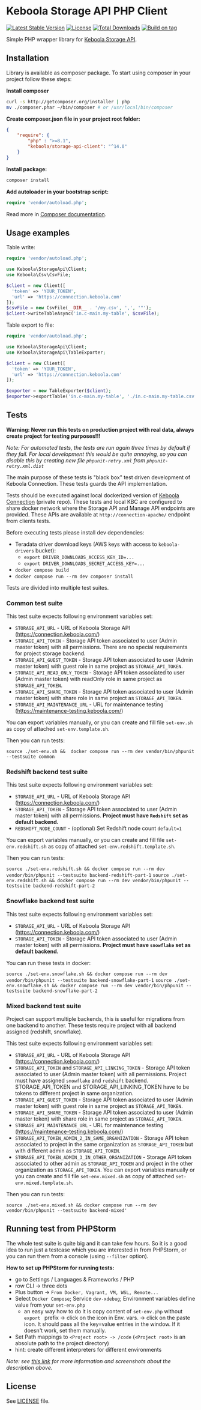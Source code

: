 # Keboola Storage API PHP Client

[![Latest Stable Version](https://poser.pugx.org/keboola/storage-api-client/v/stable.svg)](https://packagist.org/packages/keboola/storage-api-client)
[![License](https://poser.pugx.org/keboola/storage-api-client/license.svg)](https://packagist.org/packages/keboola/storage-api-client)
[![Total Downloads](https://poser.pugx.org/keboola/storage-api-client/downloads.svg)](https://packagist.org/packages/keboola/storage-api-client)
[![Build on tag](https://github.com/keboola/storage-api-php-client/actions/workflows/tag.yml/badge.svg)](https://github.com/keboola/storage-api-php-client/actions/workflows/tag.yml)

Simple PHP wrapper library for [Keboola Storage API](http://docs.keboola.apiary.io/).

## Installation

Library is available as composer package.
To start using composer in your project follow these steps:

**Install composer**
  
```bash
curl -s http://getcomposer.org/installer | php
mv ./composer.phar ~/bin/composer # or /usr/local/bin/composer
```

**Create composer.json file in your project root folder:**
```json
{
    "require": {
        "php" : ">=8.1",
        "keboola/storage-api-client": "^14.0"
    }
}
```

**Install package:**

```bash
composer install
```

**Add autoloader in your bootstrap script:**

```php
require 'vendor/autoload.php';
```

Read more in [Composer documentation](http://getcomposer.org/doc/01-basic-usage.md).

## Usage examples

Table write:

```php
require 'vendor/autoload.php';

use Keboola\StorageApi\Client;
use Keboola\Csv\CsvFile;

$client = new Client([
  'token' => 'YOUR_TOKEN',
  'url' => 'https://connection.keboola.com'
]);
$csvFile = new CsvFile(__DIR__ . '/my.csv', ',', '"');
$client->writeTableAsync('in.c-main.my-table', $csvFile);
```

Table export to file:

```php
require 'vendor/autoload.php';

use Keboola\StorageApi\Client;
use Keboola\StorageApi\TableExporter;

$client = new Client([
  'token' => 'YOUR_TOKEN',
  'url' => 'https://connection.keboola.com'
]);

$exporter = new TableExporter($client);
$exporter->exportTable('in.c-main.my-table', './in.c-main.my-table.csv', []);

```

## Tests

**Warning: Never run this tests on production project with real data, always create project for testing purposes!!!**

*Note: For automated tests, the tests are run again three times by default if they fail. For local development this would be quite annoying,
so you can disable this by creating new file `phpunit-retry.xml` from `phpunit-retry.xml.dist`*

The main purpose of these tests is "black box" test driven development of Keboola Connection. These tests guards the API implementation.

Tests should be executed against local dockerized version of [Keboola Connection](https://github.com/keboola/connection/) (private repo).
These tests and local KBC are configured to share docker network where the Storage API and Manage API endpoints are provided. 
These APIs are available at `http://connection-apache/` endpoint from clients tests.


Before executing tests please install dev dependencies:
- Teradata driver download keys (AWS keys with access to `keboola-drivers` bucket):
  - `export DRIVER_DOWNLOADS_ACCESS_KEY_ID=...`
  - `export DRIVER_DOWNLOADS_SECRET_ACCESS_KEY=...`
- `docker compose build`
- `docker compose run --rm dev composer install`

Tests are divided into multiple test suites.

### Common test suite
This test suite expects following environment variables set:
 - `STORAGE_API_URL` - URL of Keboola Storage API (https://connection.keboola.com/)
 - `STORAGE_API_TOKEN` - Storage API token associated to user (Admin master token) with all permissions. There are no special requirements for project storage backend.
 - `STORAGE_API_GUEST_TOKEN` - Storage API token associated to user (Admin master token) with guest role in same project as `STORAGE_API_TOKEN`.
 - `STORAGE_API_READ_ONLY_TOKEN` - Storage API token associated to user (Admin master token) with readOnly role in same project as `STORAGE_API_TOKEN`.
 - `STORAGE_API_SHARE_TOKEN` - Storage API token associated to user (Admin master token) with share role in same project as `STORAGE_API_TOKEN`.
 - `STORAGE_API_MAINTENANCE_URL` - URL for maintenance testing (https://maintenance-testing.keboola.com/)


You can export variables manually, or you can create and fill file `set-env.sh` as copy of attached `set-env.template.sh`.

Then you can run tests:

`source ./set-env.sh &&  docker compose run --rm dev vendor/bin/phpunit --testsuite common`

 
### Redshift backend test suite

This test suite expects following environment variables set:
- `STORAGE_API_URL` - URL of Keboola Storage API (https://connection.keboola.com/)
- `STORAGE_API_TOKEN` - Storage API token associated to user (Admin master token) with all permissions. **Project must have `Redshift` set as default backend.**
- `REDSHIFT_NODE_COUNT` - (optional) Set Redshift node count `default=1`

You can export variables manually, or you can create and fill file `set-env.redshift.sh`
as copy of attached `set-env.redshift.template.sh`.

Then you can run tests:

`source ./set-env.redshift.sh && docker compose run --rm dev vendor/bin/phpunit --testsuite backend-redshift-part-1`
`source ./set-env.redshift.sh && docker compose run --rm dev vendor/bin/phpunit --testsuite backend-redshift-part-2`

### Snowflake backend test suite
This test suite expects following environment variables set:
- `STORAGE_API_URL` - URL of Keboola Storage API (https://connection.keboola.com/)
- `STORAGE_API_TOKEN` - Storage API token associated to user (Admin master token) with all permissions. **Project must have `snowflake` set as default backend.**


You can run these tests in docker:

`source ./set-env.snowflake.sh && docker compose run --rm dev vendor/bin/phpunit --testsuite backend-snowflake-part-1`
`source ./set-env.snowflake.sh && docker compose run --rm dev vendor/bin/phpunit --testsuite backend-snowflake-part-2`

### Mixed backend test suite
Project can support multiple backends, this is useful for migrations from one backend to another.
These tests require project with all backend assigned (redshift, snowflake).

This test suite expects following environment variables set:
 - `STORAGE_API_URL` - URL of Keboola Storage API (https://connection.keboola.com/)
 - `STORAGE_API_TOKEN` and `STORAGE_API_LINKING_TOKEN` - Storage API token associated to user (Admin master token) with all permissions. Project must have assigned `snowflake` and `redshift` backend. STORAGE_API_TOKEN and STORAGE_API_LINKING_TOKEN have to be tokens to different project in same organization.
 - `STORAGE_API_GUEST_TOKEN` - Storage API token associated to user (Admin master token) with guest role in same project as `STORAGE_API_TOKEN`.
 - `STORAGE_API_SHARE_TOKEN` - Storage API token associated to user (Admin master token) with share role in same project as `STORAGE_API_TOKEN`.
 - `STORAGE_API_MAINTENANCE_URL` - URL for maintenance testing (https://maintenance-testing.keboola.com/)
 - `STORAGE_API_TOKEN_ADMIN_2_IN_SAME_ORGANIZATION` - Storage API token associated to project in the same organization as `STORAGE_API_TOKEN` but with different admin as `STORAGE_API_TOKEN`.
 - `STORAGE_API_TOKEN_ADMIN_3_IN_OTHER_ORGANIZATION` - Storage API token associated to other admin as `STORAGE_API_TOKEN` and project in the other organization as `STORAGE_API_TOKEN`.
You can export variables manually or you can create and fill file `set-env.mixed.sh` as copy of attached `set-env.mixed.template.sh`.

Then you can run tests:

`source ./set-env.mixed.sh && docker compose run --rm dev vendor/bin/phpunit --testsuite backend-mixed'`

## Running test from PHPStorm

The whole test suite is quite big and it can take few hours. So it is a good idea to run just a testcase which you are interested in from PHPStorm, or you can run them from a console (using `--filter` option). 

**How to set up PHPStorm for running tests:**
- go to Settings / Languages & Frameworks / PHP
- row CLI -> three dots
- Plus button -> `From Docker, Vagrant, VM, WSL, Remote...`
- Select `Docker Compose`; Service `dev-xdebug`; Environment variables define value from your `set-env.php`
    - an easy way how to do it is copy content of `set-env.php` without `export ` prefix -> click on the icon in  Env. vars. -> click on the paste icon. It should pass all the key=value entries in the window. If it doesn't work, set them manually.
- Set Path mappings to `<Project root> -> /code` (`<Project root>` is an absolute path to the project directory) 
- hint: create different interpreters for different environments

_Note: see [this link](https://www.jetbrains.com/help/phpstorm/configuring-remote-interpreters.html) for more information and screenshots about the description above._

## License

See [LICENSE](./LICENSE) file.
